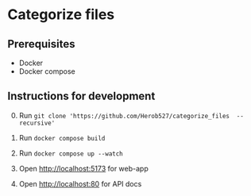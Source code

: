 # Categorize files

## Prerequisites

- Docker
- Docker compose

## Instructions for development

0. Run `git clone 'https://github.com/Herob527/categorize_files  --recursive'`

1. Run `docker compose build`

2. Run `docker compose up --watch`

3. Open [http://localhost:5173](http://localhost:5173) for web-app

4. Open [http://localhost:80](http://localhost:80) for API docs
